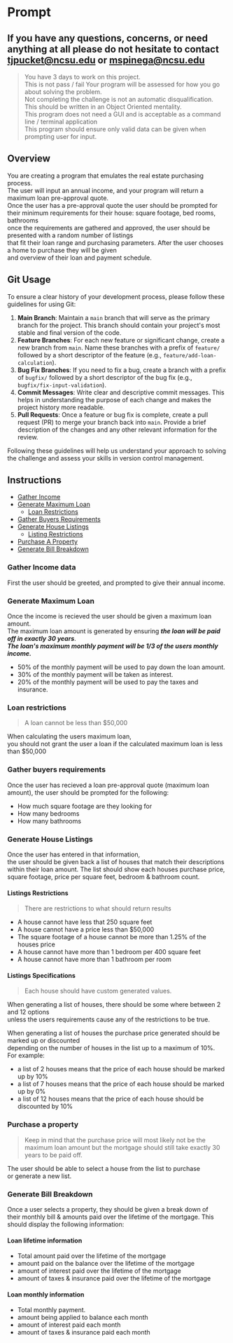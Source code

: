# Prompt  

## If you have any questions, concerns, or need anything at all please do not hesitate to contact tjpucket@ncsu.edu or mspinega@ncsu.edu

> You have 3 days to work on this project.  
> This is not pass / fail Your program will be assessed for how you go about solving the problem.  
> Not completing the challenge is not an automatic disqualification.  
> This should be written in an Object Oriented mentality.  
> This program does not need a GUI and is acceptable as a command line / terminal application  
> This program should ensure only valid data can be given when prompting user for input.

## Overview
You are creating a program that emulates the real estate purchasing process.  
The user will input an annual income, and your program will return a maximum loan pre-approval quote.  
Once the user has a pre-approval quote the user should be prompted for their minimum requirements for their house: square footage, bed rooms, bathrooms  
once the requirements are gathered and approved, the user should be presented with a random number of listings  
that fit their loan range and purchasing parameters. After the user chooses a home to purchase they will be given  
and overview of their loan and payment schedule.

## Git Usage

To ensure a clear history of your development process, please follow these guidelines for using Git:
1. **Main Branch**: Maintain a `main` branch that will serve as the primary branch for the project. This branch should contain your project's most stable and final version of the code.
2. **Feature Branches**: For each new feature or significant change, create a new branch from `main`. Name these branches with a prefix of `feature/` followed by a short descriptor of the feature (e.g., `feature/add-loan-calculation`).
3. **Bug Fix Branches**: If you need to fix a bug, create a branch with a prefix of `bugfix/` followed by a short descriptor of the bug fix (e.g., `bugfix/fix-input-validation`).
4. **Commit Messages**: Write clear and descriptive commit messages. This helps in understanding the purpose of each change and makes the project history more readable.
5. **Pull Requests**: Once a feature or bug fix is complete, create a pull request (PR) to merge your branch back into `main`. Provide a brief description of the changes and any other relevant information for the review.

Following these guidelines will help us understand your approach to solving the challenge and assess your skills in version control management.

## Instructions

* [Gather Income](#gather-income-data)
* [Generate Maximum Loan](#generate-maximum-loan)
    * [Loan Restrictions](#loan-restrictions)
* [Gather Buyers Requirements](#gather-buyers-requirements)
* [Generate House Listings](#generate-house-listings)
  * [Listing Restrictions](#listings-restrictions)
* [Purchase A Property](#purchase-a-property)
* [Generate Bill Breakdown](#generate-bill-breakdown)

### Gather Income data
First the user should be greeted, and prompted to give their annual income. 

### Generate Maximum Loan

Once the income is recieved the user should be given a maximum loan amount.  
The maximum loan amount is generated by ensuring ***the loan will be paid off in exactly 30 years***.  
***The loan's maximum monthly payment will be 1/3 of the users monthly income.***
* 50% of the monthly payment will be used to pay down the loan amount.
* 30% of the monthly payment will be taken as interest.
* 20% of the monthly payment will be used to pay the taxes and insurance.

### Loan restrictions
> A loan cannot be less than $50,000  

When calculating the users maximum loan,  
you should not grant the user a loan if the calculated maximum loan is less than $50,000

### Gather buyers requirements
Once the user has recieved a loan pre-approval quote (maximum loan amount), the user should be prompted for the following:  
* How much square footage are they looking for
* How many bedrooms
* How many bathrooms

### Generate House Listings
Once the user has entered in that information,  
the user should be given back a list of houses that match their descriptions within their loan amount.
The list should show each houses purchase price, square footage, price per square feet, bedroom & bathroom count.

#### Listings Restrictions
> There are restrictions to what should return results  

* A house cannot have less that 250 square feet  
* A house cannot have a price less than $50,000
* The square footage of a house cannot be more than 1.25% of the houses price
* A house cannot have more than 1 bedroom per 400 square feet
* A house cannot have more than 1 bathroom per room

#### Listings Specifications

> Each house should have custom generated values.  

When generating a list of houses, there should be some where between 2 and 12 options  
unless the users requirements cause any of the restrictions to be true.  

When generating a list of houses the purchase price generated should be marked up or discounted  
depending on the number of houses in the list up to a maximum of 10%.  
For example:  
* a list of 2 houses means that the price of each house should be marked up by 10%
* a list of 7 houses means that the price of each house should be marked up by 0%
* a list of 12 houses means that the price of each house should be discounted by 10%


### Purchase a property
> Keep in mind that the purchase price will most likely not be the maximum loan amount
> but the mortgage should still take exactly 30 years to be paid off.

The user should be able to select a house from the list to purchase  
or generate a new list. 

### Generate Bill Breakdown
Once a user selects a property, they should be given a break down of  
their monthly bill & amounts paid over the lifetime of the mortgage.
This should display the following information:  
#### Loan lifetime information 
* Total amount paid over the lifetime of the mortgage
* amount paid on the balance over the lifetime of the mortgage
* amount of interest paid over the lifetime of the mortgage
* amount of taxes & insurance paid over the lifetime of the mortgage  
#### Loan monthly information
* Total monthly payment.
* amount being applied to balance each month
* amount of interest paid each month
* amount of taxes & insurance paid each month
